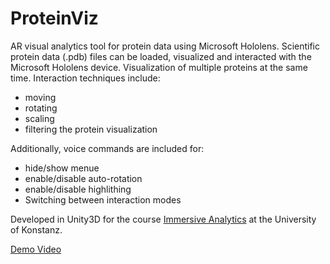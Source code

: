 # ProteinViz
AR visual analytics tool for protein data using Microsoft Hololens. Scientific protein data (.pdb) files can be loaded, visualized and interacted with the Microsoft Hololens device. Visualization of multiple proteins at the same time.
Interaction techniques include:
  * moving
  * rotating
  * scaling
  * filtering the protein visualization

Additionally, voice commands are included for:
  * hide/show menue
  * enable/disable auto-rotation
  * enable/disable highlithing
  * Switching between interaction modes
  
Developed in Unity3D for the course [Immersive Analytics](https://www.cls.uni-konstanz.de/ia/) at the University of Konstanz.

[Demo Video](https://youtu.be/kZkAYdN7aec)
